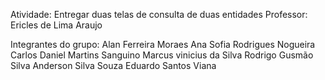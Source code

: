 Atividade: Entregar duas telas de consulta de duas entidades
Professor: Ericles de Lima Araujo

Integrantes do grupo:
Alan Ferreira Moraes
Ana Sofia Rodrigues Nogueira
Carlos Daniel Martins Sanguino
Marcus vinicius da Silva
Rodrigo Gusmão Silva
Anderson Silva Souza
Eduardo Santos Viana
